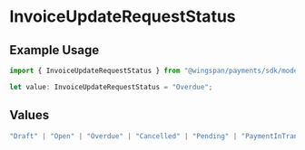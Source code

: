 # InvoiceUpdateRequestStatus

## Example Usage

```typescript
import { InvoiceUpdateRequestStatus } from "@wingspan/payments/sdk/models/shared";

let value: InvoiceUpdateRequestStatus = "Overdue";
```

## Values

```typescript
"Draft" | "Open" | "Overdue" | "Cancelled" | "Pending" | "PaymentInTransit" | "Paid"
```